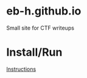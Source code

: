 # eb-h.github.io

Small site for CTF writeups

# Install/Run

[Instructions](https://jekyllrb.com/docs/installation/ubuntu/)

